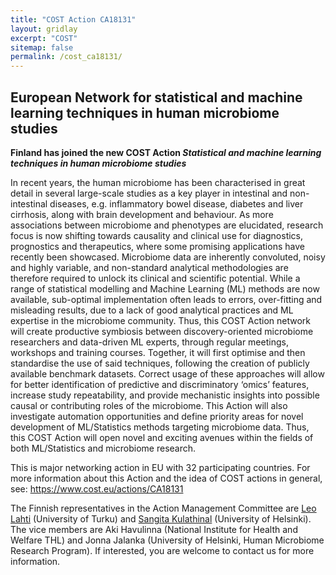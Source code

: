 ```yaml
---
title: "COST Action CA18131"
layout: gridlay
excerpt: "COST"
sitemap: false
permalink: /cost_ca18131/
---
```



## European Network for statistical and machine learning techniques in human microbiome studies

**Finland has joined the new COST Action _Statistical and machine learning techniques in human microbiome studies_**

In recent years, the human microbiome has been characterised in great detail in several large-scale studies as a key player in intestinal and non-intestinal diseases, e.g. inflammatory bowel disease, diabetes and liver cirrhosis, along with brain development and behaviour. As more associations between microbiome and phenotypes are elucidated, research focus is now shifting towards causality and clinical use for diagnostics, prognostics and therapeutics, where some promising applications have recently been showcased. Microbiome data are inherently convoluted, noisy and highly variable, and non-standard analytical methodologies are therefore required to unlock its clinical and scientific potential. While a range of statistical modelling and Machine Learning (ML) methods are now available, sub-optimal implementation often leads to errors, over-fitting and misleading results, due to a lack of good analytical practices and ML expertise in the microbiome community. Thus, this COST Action network will create productive symbiosis between discovery-oriented microbiome researchers and data-driven ML experts, through regular meetings, workshops and training courses. Together, it will first optimise and then standardise the use of said techniques, following the creation of publicly available benchmark datasets. Correct usage of these approaches will allow for better identification of predictive and discriminatory ‘omics’ features, increase study repeatability, and provide mechanistic insights into possible causal or contributing roles of the microbiome. This Action will also investigate automation opportunities and define priority areas for novel development of ML/Statistics methods targeting microbiome data. Thus, this COST Action will open novel and exciting avenues within the fields of both ML/Statistics and microbiome research.

This is major networking action in EU with 32 participating countries. For more information about this Action and the idea of COST actions in general, see: <a href="https://www.cost.eu/actions/CA18131">https://www.cost.eu/actions/CA18131</a>

The Finnish representatives in the Action Management Committee are <a href="https://openresearchlabs.github.io/contact/">Leo Lahti</a> (University of Turku) and <a href="https://www.helsinki.fi/fi/ihmiset/henkilohaku/sangita-kulathinal-9091264">Sangita Kulathinal</a> (University of Helsinki). The vice members are Aki Havulinna (National Institute for Health and Welfare THL) and Jonna Jalanka (University of Helsinki, Human Microbiome Research Program). If interested, you are welcome to contact us for more information.